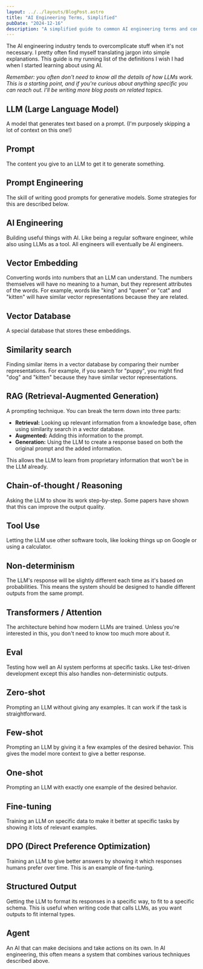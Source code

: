 ```yaml
---
layout: ../../layouts/BlogPost.astro
title: "AI Engineering Terms, Simplified"
pubDate: "2024-12-16"
description: "A simplified guide to common AI engineering terms and concepts, explained in plain language."
---
```


The AI engineering industry tends to overcomplicate stuff when it's not necessary. I pretty often find myself translating jargon into simple explanations. This guide is my running list of the definitions I wish I had when I started learning about using AI.

*Remember: you often don't need to know all the details of how LLMs work. This is a starting point, and if you're curious about anything specific you can reach out. I'll be writing more blog posts on related topics.*

## LLM (Large Language Model)
A model that generates text based on a prompt. (I'm purposely skipping a lot of context on this one!)

## Prompt
The content you give to an LLM to get it to generate something.

## Prompt Engineering
The skill of writing good prompts for generative models. Some strategies for this are described below.

## AI Engineering
Building useful things with AI. Like being a regular software engineer, while also using LLMs as a tool. All engineers will eventually be AI engineers.

## Vector Embedding
Converting words into numbers that an LLM can understand. The numbers themselves will have no meaning to a human, but they represent attributes of the words. For example, words like "king" and "queen" or "cat" and "kitten" will have similar vector representations because they are related.

## Vector Database
A special database that stores these embeddings.

## Similarity search
Finding similar items in a vector database by comparing their number representations. For example, if you search for "puppy", you might find "dog" and "kitten" because they have similar vector representations.

## RAG (Retrieval-Augmented Generation)
A prompting technique. You can break the term down into three parts:

- **Retrieval:** Looking up relevant information from a knowledge base, often using similarity search in a vector database.
- **Augmented:** Adding this information to the prompt.
- **Generation:** Using the LLM to create a response based on both the original prompt and the added information.

This allows the LLM to learn from proprietary information that won't be in the LLM already.

## Chain-of-thought / Reasoning
Asking the LLM to show its work step-by-step. Some papers have shown that this can improve the output quality.

## Tool Use
Letting the LLM use other software tools, like looking things up on Google or using a calculator.

## Non-determinism
The LLM's response will be slightly different each time as it's based on probabilities. This means the system should be designed to handle different outputs from the same prompt.

## Transformers / Attention
The architecture behind how modern LLMs are trained. Unless you're interested in this, you don't need to know too much more about it.

## Eval
Testing how well an AI system performs at specific tasks. Like test-driven development except this also handles non-deterministic outputs.

## Zero-shot
Prompting an LLM without giving any examples. It can work if the task is straightforward.

## Few-shot
Prompting an LLM by giving it a few examples of the desired behavior. This gives the model more context to give a better response.

## One-shot
Prompting an LLM with exactly one example of the desired behavior.

## Fine-tuning
Training an LLM on specific data to make it better at specific tasks by showing it lots of relevant examples.

## DPO (Direct Preference Optimization)
Training an LLM to give better answers by showing it which responses humans prefer over time. This is an example of fine-tuning.

## Structured Output
Getting the LLM to format its responses in a specific way, to fit to a specific schema. This is useful when writing code that calls LLMs, as you want outputs to fit internal types.

## Agent
An AI that can make decisions and take actions on its own. In AI engineering, this often means a system that combines various techniques described above.